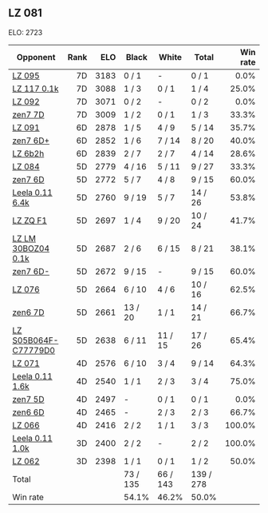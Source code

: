 ## LZ 081 ##

ELO: 2723

Opponent | Rank | ELO | Black | White | Total | Win rate
---------|-----:|----:|-------|-------|-------|-------:
[LZ 095](LZ%20095.md) | 7D | 3183 | 0 / 1 | - | 0 / 1 | 0.0%
[LZ 117 0.1k](LZ%20117%200.1k.md) | 7D | 3088 | 1 / 3 | 0 / 1 | 1 / 4 | 25.0%
[LZ 092](LZ%20092.md) | 7D | 3071 | 0 / 2 | - | 0 / 2 | 0.0%
[zen7 7D](zen7%207D.md) | 7D | 3009 | 1 / 2 | 0 / 1 | 1 / 3 | 33.3%
[LZ 091](LZ%20091.md) | 6D | 2878 | 1 / 5 | 4 / 9 | 5 / 14 | 35.7%
[zen7 6D+](zen7%206D+.md) | 6D | 2852 | 1 / 6 | 7 / 14 | 8 / 20 | 40.0%
[LZ 6b2h](LZ%206b2h.md) | 6D | 2839 | 2 / 7 | 2 / 7 | 4 / 14 | 28.6%
[LZ 084](LZ%20084.md) | 5D | 2779 | 4 / 16 | 5 / 11 | 9 / 27 | 33.3%
[zen7 6D](zen7%206D.md) | 5D | 2772 | 5 / 7 | 4 / 8 | 9 / 15 | 60.0%
[Leela 0.11 6.4k](Leela%200.11%206.4k.md) | 5D | 2760 | 9 / 19 | 5 / 7 | 14 / 26 | 53.8%
[LZ ZQ F1](LZ%20ZQ%20F1.md) | 5D | 2697 | 1 / 4 | 9 / 20 | 10 / 24 | 41.7%
[LZ LM 30BOZ04 0.1k](LZ%20LM%2030BOZ04%200.1k.md) | 5D | 2687 | 2 / 6 | 6 / 15 | 8 / 21 | 38.1%
[zen7 6D-](zen7%206D-.md) | 5D | 2672 | 9 / 15 | - | 9 / 15 | 60.0%
[LZ 076](LZ%20076.md) | 5D | 2664 | 6 / 10 | 4 / 6 | 10 / 16 | 62.5%
[zen6 7D](zen6%207D.md) | 5D | 2661 | 13 / 20 | 1 / 1 | 14 / 21 | 66.7%
[LZ S05B064F-C77779D0](LZ%20S05B064F-C77779D0.md) | 5D | 2638 | 6 / 11 | 11 / 15 | 17 / 26 | 65.4%
[LZ 071](LZ%20071.md) | 4D | 2576 | 6 / 10 | 3 / 4 | 9 / 14 | 64.3%
[Leela 0.11 1.6k](Leela%200.11%201.6k.md) | 4D | 2540 | 1 / 1 | 2 / 3 | 3 / 4 | 75.0%
[zen7 5D](zen7%205D.md) | 4D | 2497 | - | 0 / 1 | 0 / 1 | 0.0%
[zen6 6D](zen6%206D.md) | 4D | 2465 | - | 2 / 3 | 2 / 3 | 66.7%
[LZ 066](LZ%20066.md) | 4D | 2416 | 2 / 2 | 1 / 1 | 3 / 3 | 100.0%
[Leela 0.11 1.0k](Leela%200.11%201.0k.md) | 3D | 2400 | 2 / 2 | - | 2 / 2 | 100.0%
[LZ 062](LZ%20062.md) | 3D | 2398 | 1 / 1 | 0 / 1 | 1 / 2 | 50.0%
Total | | | 73 / 135 | 66 / 143 | 139 / 278 | 
Win rate| | | 54.1% | 46.2% | 50.0% | 
